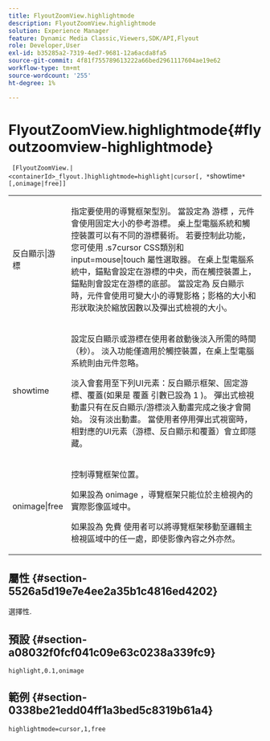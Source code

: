 ```yaml
---
title: FlyoutZoomView.highlightmode
description: FlyoutZoomView.highlightmode
solution: Experience Manager
feature: Dynamic Media Classic,Viewers,SDK/API,Flyout
role: Developer,User
exl-id: b35285a2-7319-4ed7-9681-12a6acda8fa5
source-git-commit: 4f81f755789613222a66bed2961117604ae19e62
workflow-type: tm+mt
source-wordcount: '255'
ht-degree: 1%

---
```


# FlyoutZoomView.highlightmode{#flyoutzoomview-highlightmode}

` [FlyoutZoomView.|<containerId>_flyout.]highlightmode=highlight|cursor[, *`showtime`*[,onimage|free]]`

<table id="table_C6F4C663099F40698874731590A22924"> 
 <tbody> 
  <tr> 
   <td colname="col1"> <p> <span class="codeph"> 反白顯示|游標 </span> </p> </td> 
   <td colname="col2"> <p> 指定要使用的導覽框架型別。 當設定為 <span class="codeph"> 游標 </span>，元件會使用固定大小的參考游標。 桌上型電腦系統和觸控裝置可以有不同的游標藝術。 若要控制此功能，您可使用 <span class="codeph"> .s7cursor </span> CSS類別和 <span class="codeph"> input=mouse|touch </span> 屬性選取器。 在桌上型電腦系統中，錨點會設定在游標的中央，而在觸控裝置上，錨點則會設定在游標的底部。 當設定為 <span class="codeph"> 反白顯示 </span>時，元件會使用可變大小的導覽影格；影格的大小和形狀取決於縮放因數以及彈出式檢視的大小。 </p> </td> 
  </tr> 
  <tr> 
   <td colname="col1"> <p> <span class="codeph"> <span class="varname"> showtime </span> </span> </p> </td> 
   <td colname="col2"> <p> 設定反白顯示或游標在使用者啟動後淡入所需的時間（秒）。 淡入功能僅適用於觸控裝置，在桌上型電腦系統則由元件忽略。 </p> <p>淡入會套用至下列UI元素：反白顯示框架、固定游標、覆蓋(如果是 <span class="codeph"> 覆蓋 </span> 引數已設為 <span class="codeph"> 1 </span>)。 彈出式檢視動畫只有在反白顯示/游標淡入動畫完成之後才會開始。 沒有淡出動畫。 當使用者停用彈出式視窗時，相對應的UI元素（游標、反白顯示和覆蓋）會立即隱藏。 </p> </td> 
  </tr> 
  <tr> 
   <td colname="col1"> <p> <span class="codeph"> onimage|free </span> </p> </td> 
   <td colname="col2"> <p> 控制導覽框架位置。 </p> <p>如果設為 <span class="codeph"> onimage </span>，導覽框架只能位於主檢視內的實際影像區域中。 </p> <p>如果設為 <span class="codeph"> 免費 </span> 使用者可以將導覽框架移動至邏輯主檢視區域中的任一處，即使影像內容之外亦然。 </p> </td> 
  </tr> 
 </tbody> 
</table>

## 屬性 {#section-5526a5d19e7e4ee2a35b1c4816ed4202}

選擇性.

## 預設 {#section-a08032f0fcf041c09e63c0238a339fc9}

`highlight,0.1,onimage`

## 範例 {#section-0338be21edd04ff1a3bed5c8319b61a4}

`highlightmode=cursor,1,free`

